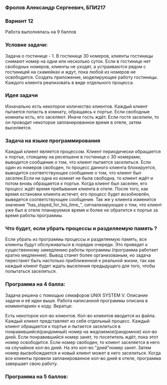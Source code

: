 ### Фролов Александр Сергеевич, БПИ217

### Вариант 12

Работа выполнялась на 9 баллов 

### Условие задачи:
Задача о гостинице - 1. В гостинице 30 номеров, клиенты гостиницы снимают номер на одни или несколько суток. Если в гостинице нет свободных номеров, клиенты не уходят, а устраиваются рядом с гостиницей на скамейках и ждут, пока любой из номеров не освободится. Создать приложение, моделирующее работу гостиницы. Каждого клиента реализовать в виде отдельного процесса.

### Идея задачи

Изначально есть некоторое количество клиентов. Каждый клиент пытается попасть в комнату, обращаясь к портье. Если свободные комнаты есть, его заселяют. Иначе гость ждёт. Если гостя заселили, то он проводит некоторое запланированное время в отеле, затем выселяется.
  
  
### Задача на языке программирования

Каждый клиент является процессом. Клиент периодически обращается к портье, стоящему на ресепшене в гостинице с 30 номерами, выводится сообщение о том, что клиент пытается заселиться. Если один из номеров свободен, то процесс данного клиента блокируется, выводится соответствующее сообщение о том, что клиент был заселен.Если ни одна из комнат не была свободна, то клиент ждёт и потом вновь обращается к портье. Когда клиент был заселен, его процесс ждёт время пребывания клиента в отеле. После того, как время остановки клиента истечет, его процесс будет возобновлён, выведется соответствующее сообщение. Так же у клиента изменится значение "has_stayed_for_his_time_", сигнализирующее о том, что клиент уже был в отеле планируемое время и более не обратится к портье за время работы программы.

### Что будет, если убрать процессы и разделяемую память ?

Если убрать из программы процессы и разделяемую память, все клиенты будут обслуживаться в порядке очереди. Это приведет к существенному замедлению работы программы (программа работает кратно медленнее). Вывод станет более организованым, но задача перестанет быть настолько приближенной к реальной жизни, так как каждый клиент будет ждать выселения предыдущего для того, чтобы попытаться заселиться. 

### Программа на 4 балла:

Задача решена с помощью семафоров UNIX SYSTEM V. Описание задачи и её идеи выше. Работа написанной программы описана в комментариях к коду. Вкратце: 

Есть некоторое кол-во клиентов. Кол-во клиентов вводится из файла. Каждый клиент представляет из себя отдельный процесс. Каждый клиент обращается к портье и пытается заселиться в понравившийся(рандомный) номер на жедлаемое(рандомное) кол-во дней. Если понравившийся номер занят, то посетитель ждёт, пока этот номер освободится. Если номер свободен, то клиент заселяется в него на случайное кол-во дней. На это кол-во "дней"номер занят. Затем номер высвобождается и новый клиент может в него заселиться. Когда все клиенты провели запланированное кол-во дней в отеле, программа завершает свою работу. 

### Программа на 5 баллов: 
